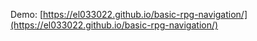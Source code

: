 Demo: [https://el033022.github.io/basic-rpg-navigation/](https://el033022.github.io/basic-rpg-navigation/)
